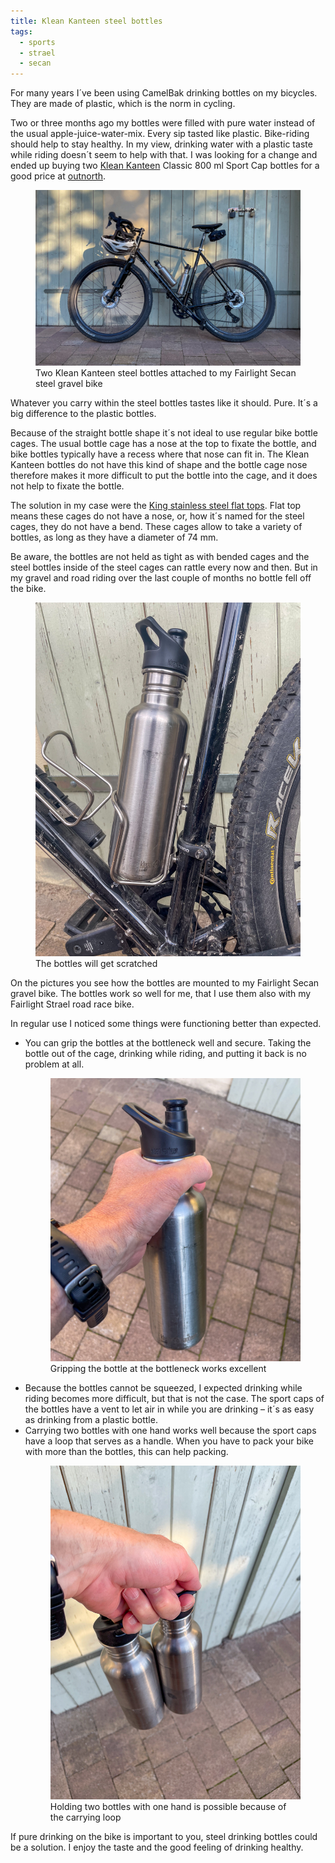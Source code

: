```yaml
---
title: Klean Kanteen steel bottles
tags:
  - sports
  - strael
  - secan
---
```

For many years I´ve been using CamelBak drinking bottles on my bicycles. They are made of plastic, which is the norm in cycling.

Two or three months ago my bottles were filled with pure water instead of the usual apple-juice-water-mix. Every sip tasted like plastic. Bike-riding should help to stay healthy. In my view, drinking water with a plastic taste while riding doesn´t seem to help with that. I was looking for a change and ended up buying two [Klean Kanteen](https://www.kleankanteen.com/) Classic 800 ml Sport Cap bottles for a good price at [outnorth](https://www.outnorth.com/).

<figure>
<img src="/img/secan/IMG_6126.jpg" alt="A black Fairlight Secan Gravel bike leaning to a wooden door in the warm evening sun.">
<figcaption>Two Klean Kanteen steel bottles attached to my Fairlight Secan steel gravel bike</figcaption>
</figure>

Whatever you carry within the steel bottles tastes like it should. Pure. It´s a big difference to the plastic bottles.

Because of the straight bottle shape it´s not ideal to use regular bike bottle cages. The usual bottle cage has a nose at the top to fixate the bottle, and bike bottles typically have a recess where that nose can fit in. The Klean Kanteen bottles do not have this kind of shape and the bottle cage nose therefore makes it more difficult to put the bottle into the cage, and it does not help to fixate the bottle.

The solution in my case were the [King stainless steel flat tops](https://kingcage.com/collections/all-products/products/stainless-steel-flat-top). Flat top means these cages do not have a nose, or, how it´s named for the steel cages, they do not have a bend. These cages allow to take a variety of bottles, as long as they have a diameter of 74 mm.

Be aware, the bottles are not held as tight as with bended cages and the steel bottles inside of the steel cages can rattle every now and then. But in my gravel and road riding over the last couple of months no bottle fell off the bike.

<figure>
<img src="/img/secan/IMG_6121.jpg" alt="A Klean Kanteen bottle inside of the King Flat Top Cage, mounted to a black Fairlight Secan frame.">
<figcaption>The bottles will get scratched</figcaption>
</figure>

On the pictures you see how the bottles are mounted to my Fairlight Secan gravel bike. The bottles work so well for me, that I use them also with my Fairlight Strael road race bike.

In regular use I noticed some things were functioning better than expected.

- You can grip the bottles at the bottleneck well and secure. Taking the bottle out of the cage, drinking while riding, and putting it back is no problem at all.
  <figure>
  <img src="/img/secan/IMG_6124.jpg">
  <figcaption>Gripping the bottle at the bottleneck works excellent</figcaption>
  </figure>
- Because the bottles cannot be squeezed, I expected drinking while riding becomes more difficult, but that is not the case. The sport caps of the bottles have a vent to let air in while you are drinking – it´s as easy as drinking from a plastic bottle.
- Carrying two bottles with one hand works well because the sport caps have a loop that serves as a handle. When you have to pack your bike with more than the bottles, this can help packing.
  <figure>
	<img src="/img/secan/IMG_6122.jpg" alt="Two Klean Kanteen bottles held with one hand by using the handle on the sport cap of the bottles.">
	<figcaption>Holding two bottles with one hand is possible because of the carrying loop</figcaption>
	</figure>

If pure drinking on the bike is important to you, steel drinking bottles could be a solution. I enjoy the taste and the good feeling of drinking healthy.
